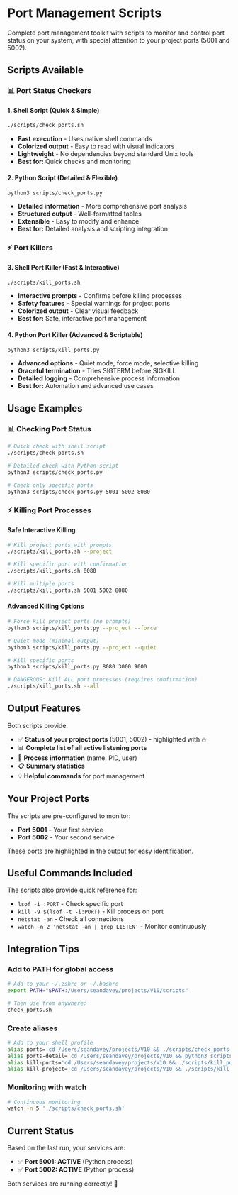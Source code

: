 # Port Management Scripts

Complete port management toolkit with scripts to monitor and control port status on your system, with special attention to your project ports (5001 and 5002).

## Scripts Available

### 📊 Port Status Checkers

#### 1. Shell Script (Quick & Simple)
```bash
./scripts/check_ports.sh
```
- **Fast execution** - Uses native shell commands
- **Colorized output** - Easy to read with visual indicators
- **Lightweight** - No dependencies beyond standard Unix tools
- **Best for:** Quick checks and monitoring

#### 2. Python Script (Detailed & Flexible)
```bash
python3 scripts/check_ports.py
```
- **Detailed information** - More comprehensive port analysis
- **Structured output** - Well-formatted tables
- **Extensible** - Easy to modify and enhance
- **Best for:** Detailed analysis and scripting integration

### ⚡ Port Killers

#### 3. Shell Port Killer (Fast & Interactive)
```bash
./scripts/kill_ports.sh
```
- **Interactive prompts** - Confirms before killing processes
- **Safety features** - Special warnings for project ports
- **Colorized output** - Clear visual feedback
- **Best for:** Safe, interactive port management

#### 4. Python Port Killer (Advanced & Scriptable)
```bash
python3 scripts/kill_ports.py
```
- **Advanced options** - Quiet mode, force mode, selective killing
- **Graceful termination** - Tries SIGTERM before SIGKILL
- **Detailed logging** - Comprehensive process information
- **Best for:** Automation and advanced use cases

## Usage Examples

### 📊 Checking Port Status
```bash
# Quick check with shell script
./scripts/check_ports.sh

# Detailed check with Python script
python3 scripts/check_ports.py

# Check only specific ports
python3 scripts/check_ports.py 5001 5002 8080
```

### ⚡ Killing Port Processes

#### Safe Interactive Killing
```bash
# Kill project ports with prompts
./scripts/kill_ports.sh --project

# Kill specific port with confirmation
./scripts/kill_ports.sh 8080

# Kill multiple ports
./scripts/kill_ports.sh 5001 5002 8080
```

#### Advanced Killing Options
```bash
# Force kill project ports (no prompts)
python3 scripts/kill_ports.py --project --force

# Quiet mode (minimal output)
python3 scripts/kill_ports.py --project --quiet

# Kill specific ports
python3 scripts/kill_ports.py 8080 3000 9000

# DANGEROUS: Kill ALL port processes (requires confirmation)
./scripts/kill_ports.sh --all
```

## Output Features

Both scripts provide:
- ✅ **Status of your project ports** (5001, 5002) - highlighted with 🔥
- 📊 **Complete list of all active listening ports**
- 🔧 **Process information** (name, PID, user)
- 📋 **Summary statistics**
- 💡 **Helpful commands** for port management

## Your Project Ports

The scripts are pre-configured to monitor:
- **Port 5001** - Your first service
- **Port 5002** - Your second service

These ports are highlighted in the output for easy identification.

## Useful Commands Included

The scripts also provide quick reference for:
- `lsof -i :PORT` - Check specific port
- `kill -9 $(lsof -t -i:PORT)` - Kill process on port
- `netstat -an` - Check all connections
- `watch -n 2 'netstat -an | grep LISTEN'` - Monitor continuously

## Integration Tips

### Add to PATH for global access
```bash
# Add to your ~/.zshrc or ~/.bashrc
export PATH="$PATH:/Users/seandavey/projects/V10/scripts"

# Then use from anywhere:
check_ports.sh
```

### Create aliases
```bash
# Add to your shell profile
alias ports='cd /Users/seandavey/projects/V10 && ./scripts/check_ports.sh'
alias ports-detail='cd /Users/seandavey/projects/V10 && python3 scripts/check_ports.py'
alias kill-ports='cd /Users/seandavey/projects/V10 && ./scripts/kill_ports.sh'
alias kill-project='cd /Users/seandavey/projects/V10 && ./scripts/kill_ports.sh --project'
```

### Monitoring with watch
```bash
# Continuous monitoring
watch -n 5 './scripts/check_ports.sh'
```

## Current Status

Based on the last run, your services are:
- ✅ **Port 5001: ACTIVE** (Python process)
- ✅ **Port 5002: ACTIVE** (Python process)

Both services are running correctly! 🎉
